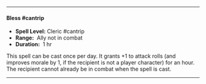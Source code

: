 
___
#### Bless #cantrip

- **Spell Level:** Cleric #cantrip 
- **Range:**  Ally not in combat
- **Duration:**  1 hr

This spell can be cast once per day. It grants +1 to attack rolls (and improves morale by 1, if the recipient is not a player character) for an hour. The recipient cannot already be in combat when the spell is cast.
___

